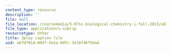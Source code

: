 ```yaml
---
content_type: resource
description: ''
file: null
file_location: /coursemedia/5-07sc-biological-chemistry-i-fall-2013/ab7d701d06df5e1a8d7c3e18f4bf5dad_qa8IepmE5Mw.vtt
file_type: application/x-subrip
resourcetype: Other
title: 3play caption file
uid: ab7d701d-06df-5e1a-8d7c-3e18f4bf5dad
---
```

